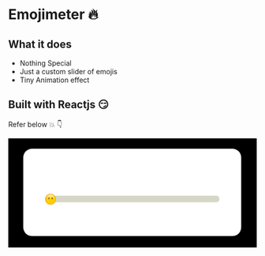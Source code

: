 # Emojimeter :fire:


## What it does
* Nothing Special
* Just a custom slider of emojis
* Tiny Animation effect


## Built with Reactjs :smirk: 


Refer below :boom: :point_down: 

![](Emojimeter.gif)